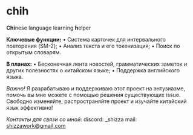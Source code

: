 # chih
**Chi**nese language learning **h**elper



**Ключевые функции:**
    • Система карточек для интервального повторения (SM-2);
    • Анализ текста и его токенизация;
    • Поиск по открытым словарям.


**В планах:**
    • Бесконечная лента новостей, грамматических заметок и других полезностях о китайском языке;
    • Поддержка английского языка.



*Важно!*
Я разрабатываю и поддерживаю этот проект на энтузиазме, помочь вы мне можете с помощью решения существующих issue. Свободно изменяйте, распространяйте проект и изучайте китайский язык эффективно!

*Контакты для связи со мной:*
  discord: _shizza
  mail: shizzawork@gmail.com
